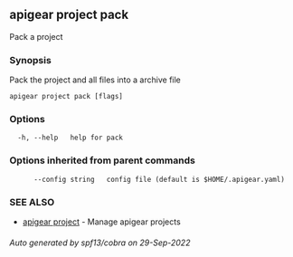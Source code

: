 ## apigear project pack

Pack a project

### Synopsis

Pack the project and all files into a archive file

```
apigear project pack [flags]
```

### Options

```
  -h, --help   help for pack
```

### Options inherited from parent commands

```
      --config string   config file (default is $HOME/.apigear.yaml)
```

### SEE ALSO

* [apigear project](apigear_project.md)	 - Manage apigear projects

###### Auto generated by spf13/cobra on 29-Sep-2022

